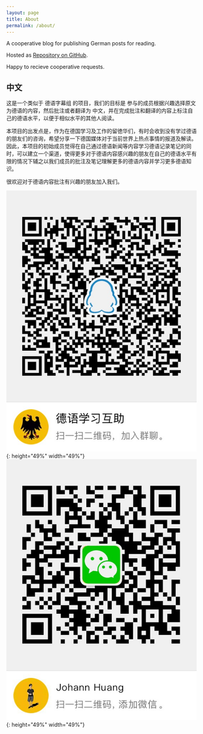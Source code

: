 ```yaml
---
layout: page
title: About
permalink: /about/
---
```


A cooperative blog for publishing German posts for reading.

Hosted as [Repository on GitHub](https://github.com/johannhuang/reading.german.johannhuang.com).

Happy to recieve cooperative requests.


## 中文

这是一个类似于 德语字幕组 的项目，我们的目标是 参与的成员根据兴趣选择原文为德语的内容，然后批注或者翻译为 中文，并在完成批注和翻译的内容上标注自己的德语水平，以便于相似水平的其他人阅读。

本项目的出发点是，作为在德国学习及工作的留徳华们，有时会收到没有学过德语的朋友们的咨询，希望分享一下德国媒体对于当前世界上热点事情的报道及解读。因此，本项目的初始成员觉得在自己通过德语新闻等内容学习德语记录笔记的同时，可以建立一个渠道，使得更多对于德语内容感兴趣的朋友在自己的德语水平有限的情况下辅之以我们成员的批注及笔记理解更多的德语内容并学习更多德语知识。

很欢迎对于德语内容批注有兴趣的朋友加入我们。

![QQ Group - German](/assets/img/qq_group_german.jpg){: height="49%" width="49%"} ![Weixin - johannhuang](/assets/img/wechat_person_johannhuang.jpg){: height="49%" width="49%"}
